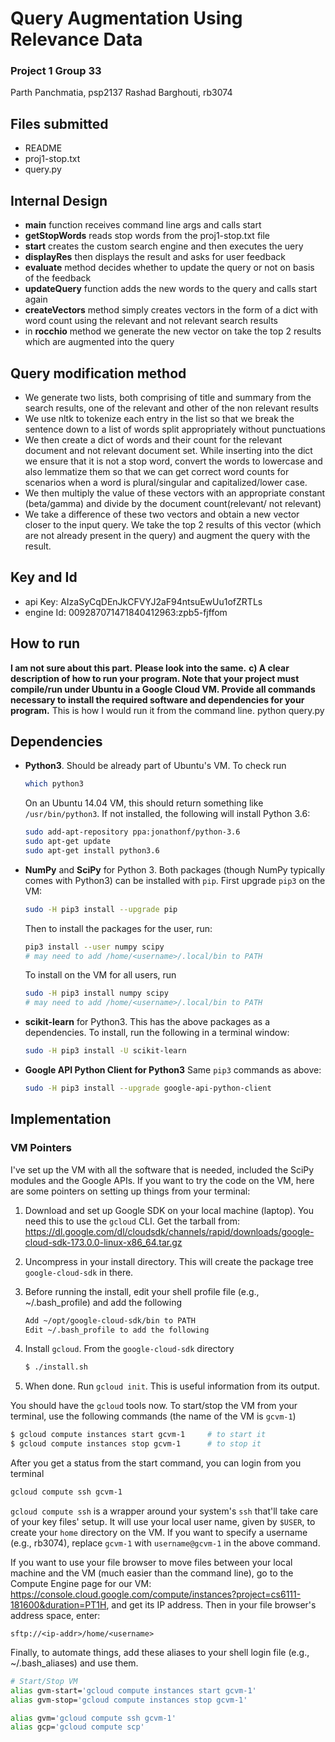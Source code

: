 # Query Augmentation Using Relevance Data
### Project 1 Group 33
Parth Panchmatia, psp2137
Rashad Barghouti, rb3074

## Files submitted
- README
- proj1-stop.txt
- query.py

## Internal Design
- **main** function receives command line args and calls start
- **getStopWords** reads stop words from the proj1-stop.txt file
- **start** creates the custom search engine and then executes the uery
- **displayRes** then displays the result and asks for user feedback
- **evaluate** method decides whether to update the query or not on basis of the feedback
- **updateQuery** function adds the new words to the query and calls start again
- **createVectors** method simply creates vectors in the form of a dict with word count using the relevant and not relevant search results
- in **rocchio** method we generate the new vector on take the top 2 results which are augmented into the query

## Query modification method
- We generate two lists, both comprising of title and summary from the search results, one of the relevant and other of the non relevant results
- We use nltk to tokenize each entry in the list so that we break the sentence down to a list of words split appropriately without punctuations
- We then create a dict of words and their count for the relevant document and not relevant document set. While inserting into the dict we ensure that it is not a stop word, convert the words to lowercase and also lemmatize them so that we can get correct word counts for scenarios when a word is plural/singular and capitalized/lower case.
- We then multiply the value of these vectors with an appropriate constant (beta/gamma) and divide by the document count(relevant/ not relevant)
- We take a difference of these two vectors and obtain a new vector closer to the input query. We take the top 2 results of this vector (which are not already present in the query) and augment the query with the result.

## Key and Id
- api Key:      AIzaSyCqDEnJkCFVYJ2aF94ntsuEwUu1ofZRTLs
- engine Id:    009287071471840412963:zpb5-fjffom

## How to run
**I am not sure about this part.**
**Please look into the same.**
**c) A clear description of how to run your program. Note that your project must compile/run under Ubuntu in a Google Cloud VM. Provide all commands necessary to install the required software and dependencies for your program.**
This is how I would run it from the command line.
python query.py  <google api key> <google engine id> <precision> <query>

## Dependencies
*   **Python3**. Should be already part of Ubuntu's VM. To check run

    ```bash
    which python3       
    ```
    On an Ubuntu 14.04 VM, this should return something like
    `/usr/bin/python3`. If not installed, the following will install Python
    3.6:

    ```bash
    sudo add-apt-repository ppa:jonathonf/python-3.6
    sudo apt-get update
    sudo apt-get install python3.6
    ```
*  **NumPy** and **SciPy** for Python 3.
    Both packages (though NumPy typically comes with Python3) can be installed
    with `pip`. First upgrade `pip3` on the VM:
    
    ```bash
    sudo -H pip3 install --upgrade pip
    ```

    Then to install the packages for the user, run:

    ```bash
    pip3 install --user numpy scipy
    # may need to add /home/<username>/.local/bin to PATH
    ```

    To install on the VM for all users, run

    ```bash
    sudo -H pip3 install numpy scipy
    # may need to add /home/<username>/.local/bin to PATH
    ```

*   **scikit-learn** for Python3. This has the above packages as a
    dependencies. To install, run the following in a terminal window:

    ```bash
    sudo -H pip3 install -U scikit-learn
    ```
*   **Google API Python Client for Python3**
    Same `pip3` commands as above:

    ```bash
    sudo -H pip3 install --upgrade google-api-python-client
    ```

## Implementation

### VM Pointers
I've set up the VM with all the software that is needed, included the SciPy
modules and the Google APIs. If you want to try the code on the VM, here are
some pointers on setting up things from your terminal:

1.  Download and set up Google SDK on your local machine (laptop). You need
    this to use the `gcloud` CLI. Get the tarball from: <https://dl.google.com/dl/cloudsdk/channels/rapid/downloads/google-cloud-sdk-173.0.0-linux-x86_64.tar.gz>

2.  Uncompress in your install directory. This will create the package tree
    `google-cloud-sdk` in there.

3.  Before running the install, edit your shell profile file (e.g.,
    ~/.bash_profile) and add the following

    ```bash
    Add ~/opt/google-cloud-sdk/bin to PATH
    Edit ~/.bash_profile to add the following
    ```
4.  Install `gcloud`. From the `google-cloud-sdk` directory

    ```bash
    $ ./install.sh
    ```

5.  When done. Run `gcloud init`. This is useful information from its output.

You should have the `gcloud` tools now. To start/stop the VM from your
terminal, use the following commands (the name of the VM is `gcvm-1`)

```bash
$ gcloud compute instances start gcvm-1     # to start it
$ gcloud compute instances stop gcvm-1      # to stop it
```

After you get a status from the start command, you can login from you terminal

```bash
gcloud compute ssh gcvm-1
```

`gcloud compute ssh` is a wrapper around your system's `ssh` that'll take care
of your key files' setup. It will use your local user name, given by `$USER`,
to create your `home` directory on the VM. If you want to specify a username
(e.g., rb3074), replace `gcvm-1` with `username@gcvm-1` in the above command.

If you want to use your file browser to move files between your local machine
and the VM (much easier than the command line), go to the Compute Engine page
for our VM:
https://console.cloud.google.com/compute/instances?project=cs6111-181600&duration=PT1H,
and get its IP address. Then in your file browser's address space, enter:

`sftp://<ip-addr>/home/<username>`

Finally, to automate things, add these aliases to your shell login file (e.g.,
~/.bash_aliases) and use them.

```bash
# Start/Stop VM
alias gvm-start='gcloud compute instances start gcvm-1'
alias gvm-stop='gcloud compute instances stop gcvm-1'

alias gvm='gcloud compute ssh gcvm-1'
alias gcp='gcloud compute scp'
```
